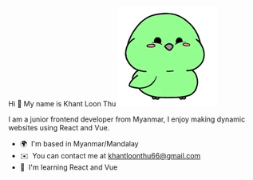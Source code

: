Hi 👋 My name is Khant Loon Thu  [![Bird](https://raw.githubusercontent.com/FairyLychee/FairyLychee/main/bird.webp)](https://github.com/FairyLychee/FairyLychee/blob/main/bird.webp)

I am a junior frontend developer from Myanmar, I enjoy making dynamic websites using React and Vue.

*   🌍  I'm based in Myanmar/Mandalay
*   ✉️  You can contact me at [khantloonthu66@gmail.com](mailto:khantloonthu66@gmail.com)
*   🧠  I'm learning React and Vue


                  
